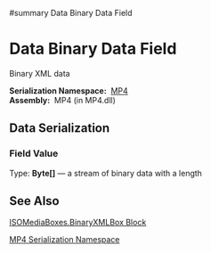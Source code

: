 ﻿#summary Data Binary Data Field

# Data Binary Data Field #


Binary XML data

**Serialization Namespace:**  [MP4](Bin_N_MP4.md)<br><b>Assembly:</b>  MP4 (in MP4.dll)<br>
<h2>Data Serialization</h2>

<h3>Field Value</h3>
Type: <b>Byte[</b><b>]</b> — a stream of binary data with a length <br>
<h2>See Also</h2>

<a href='Bin_T_MP4_ISOMediaBoxes_BinaryXMLBox.md'>ISOMediaBoxes.BinaryXMLBox Block</a>

<a href='Bin_N_MP4.md'>MP4 Serialization Namespace</a>